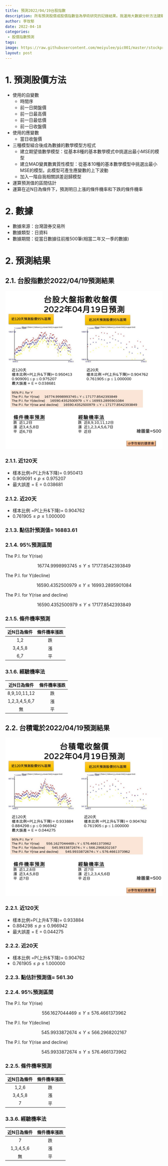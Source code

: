 ```yaml
---
title: 預測2022/04/19台股指數
description: 所有預測股價或股價指數皆為學術研究的記錄結果。我運用大數據分析方法建購股價或股價指數的數學模型，再由數學模型得到預測值。反覆1億次，得到預測值的抽樣分配，進行區間估計和機率計算。所有結果僅供參考，投資人因參考本文產生投資損益皆與作者無關。
author: 李玫郁
date: 2022-04-18
categories:
 - 股價指數預測
tags: 
image: https://raw.githubusercontent.com/meiyulee/pic001/master/stockpredict/20220419_prediction_stock_prices_TWI.jpg
layout: post
---
```




# 1. 預測股價方法

- 使用的自變數
  - 時間序
  - 前一日開盤價
  - 前一日最高價
  - 前一日最低價
  - 前一日收盤價
- 使用的應變數
  - 當日收盤價
- 三種模型組合後成為數據的數學模型方程式
  - 建立期望值數學模型：從基本8種的基本數學模式中挑選出最小MSE的模型
   - 建立MAD變異數異質性模型：從基本10種的基本數學模型中挑選出最小MSE的模型。此模型可產生應變數的上下波動
   - 加入一階自我相關誤差迴歸模型
- 運算預測值的區間估計
- 運算在近N日為條件下，預測明日上漲的條件機率和下跌的條件機率

# 2. 數據

- 數據來源：台灣證券交易所
- 數據類型：日資料
- 數據期間：從當日數據往前推500筆(相當二年又一季的數據)

# 2. 預測結果

## 2.1. 台股指數於2022/04/19預測結果

![](https://raw.githubusercontent.com/meiyulee/pic001/master/stockpredict/20220419_prediction_stock_prices_TWI.jpg)

### 2.1.1. 近120天

- 樣本比例=P(上升&下降)= 0.950413
- $0.909091 \leq p \leq 0.975207$
- 最大誤差 = E = 0.038681

### 2.1.2. 近20天

- 樣本比例 =P(上升&下降)= 0.904762
- $0.761905 \leq p \leq 1.000000$

### 2.1.3. 點估計預測值= 16883.61

### 2.1.4. 95%預測區間

The P.I. for Y(rise)

$$16774.9998993745 \leq Y \leq 17177.8542393849$$

The P.I. for Y(decline)

$$16590.4352500979  \leq Y \leq 16993.2895901084$$

The P.I. for Y(rise and decline)

$$16590.4352500979  \leq Y \leq 17177.8542393849$$

### 2.1.5. 條件機率預測

| 近N日為條件|條件機率漲跌|
| :----: | :----: |
| 1,2 | 跌 |
| 3,4,5,8 | 漲 |
| 6,7 | 平 |

### 3.1.6. 經驗機率法

| 近N日為條件|條件機率漲跌|
| :----: | :----: |
| 8,9,10,11,12 | 跌 |
| 1,2,3,4,5,6,7 | 漲 |
| 無 | 平 |

## 2.2. 台積電於2022/04/19預測結果

![](https://raw.githubusercontent.com/meiyulee/pic001/master/stockpredict/20220419_prediction_stock_prices_TWSC.jpg)

### 2.2.1. 近120天

- 樣本比例=P(上升&下降)= 0.933884
- $0.884298 \leq p \leq 0.966942$
- 最大誤差 = E = 0.044275

### 2.2.2. 近20天

- 樣本比例 =P(上升&下降)= 0.904762
- $0.761905 \leq p \leq 1.000000$

### 2.2.3. 點估計預測值= 561.30

### 2.2.4. 95%預測區間

The P.I. for Y(rise) 

$$556.1627044469 \leq Y \leq 576.4661373962$$

The P.I. for Y(decline)

$$545.9933872674 \leq Y \leq 566.2968202167$$

The P.I. for Y(rise and decline)

$$545.9933872674 \leq Y \leq 576.4661373962$$

### 2.2.5. 條件機率預測

| 近N日為條件|條件機率漲跌|
| :----: | :----: |
| 1,2,6 | 跌 |
| 3,4,5,8 | 漲 |
| 7 | 平 |

### 3.3.6. 經驗機率法

| 近N日為條件|條件機率漲跌|
| :----: | :----: |
| 7 | 跌 |
| 1,3,4,5,6 | 漲 |
| 無 | 平 |



